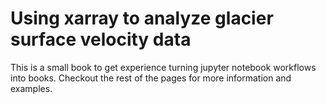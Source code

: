 # Using xarray to analyze glacier surface velocity data

This is a small book to get experience turning jupyter notebook workflows into books. Checkout the rest of the pages for more information and examples.

```{tableofcontents}
```
